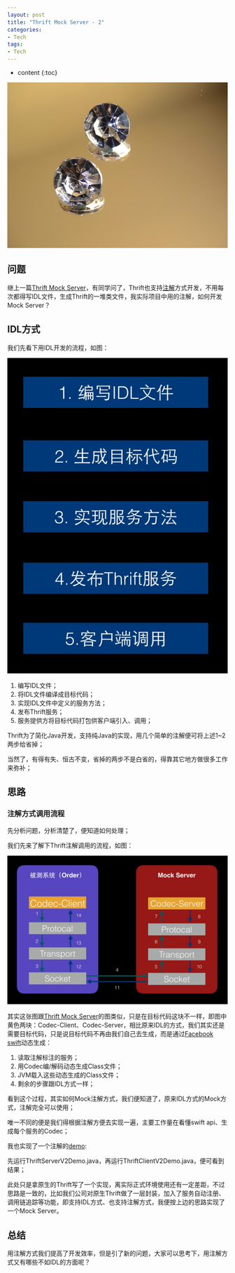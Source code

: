 ```yaml
---
layout: post
title: "Thrift Mock Server - 2"
categories: 
- Tech
tags:
- Tech
---
```


* content
{:toc}

![Mock](/css/pics/2017-07-17-jewellery.jpg)

## 问题
继上一篇[Thrift Mock Server](http://www.longtask.net/2017/07/17/thrift-mock-server/)，有同学问了，Thrift也支持[注解](https://github.com/facebook/swift)方式开发，不用每次都得写IDL文件，生成Thrift的一堆类文件，我实际项目中用的注解，如何开发Mock Server？

## IDL方式

我们先看下用IDL开发的流程，如图：

![Thrift-IDL-Process](/css/pics/2017-07-23-thrift-idl-process.png)

1. 编写IDL文件；
2. 将IDL文件编译成目标代码；
3. 实现IDL文件中定义的服务方法；
4. 发布Thrift服务；
5. 服务提供方将目标代码打包供客户端引入、调用；

Thrift为了简化Java开发，支持纯Java的实现，用几个简单的注解便可将上述1~2两步给省掉；

当然了，有得有失、恒古不变，省掉的两步不是白省的，得靠其它地方做很多工作来弥补；

## 思路

### 注解方式调用流程
先分析问题，分析清楚了，便知道如何处理；

我们先来了解下Thrift注解调用的流程，如图：

![thrift-anno-invoke](/css/pics/2017-07-23-thrift-anno-invoke.png)

其实这张图跟[Thrift Mock Server](http://www.longtask.net/2017/07/17/thrift-mock-server/)的图类似，只是在目标代码这块不一样，即图中黄色两块：Codec-Client、Codec-Server，相比原来IDL的方式，我们其实还是需要目标代码，只是说目标代码不再由我们自己去生成，而是通过[Facebook swift](https://github.com/facebook/swift)动态生成：

1. 读取注解标注的服务；
2. 用Codec编/解码动态生成Class文件；
3. JVM载入这些动态生成的Class文件；
4. 剩余的步骤跟IDL方式一样；

看到这个过程，其实如何Mock注解方式，我们便知道了，原来IDL方式的Mock方式，注解完全可以使用；

唯一不同的便是我们得根据注解方便去实现一遍，主要工作量在看懂swift api、生成每个服务的Codec；

我也实现了一个注解的[demo](https://github.com/studyingsina/spring_use):

先运行ThriftServerV2Demo.java，再运行ThriftClientV2Demo.java，便可看到结果；

此处只是拿原生的Thrift写了一个实现，离实际正式环境使用还有一定差距，不过思路是一致的，比如我们公司对原生Thrift做了一层封装，加入了服务自动注册、调用链追踪等功能，即支持IDL方式、也支持注解方式，我便按上边的思路实现了一个Mock Server。

## 总结
用注解方式我们提高了开发效率，但是引了新的问题，大家可以思考下，用注解方式又有哪些不如IDL的方面呢？
